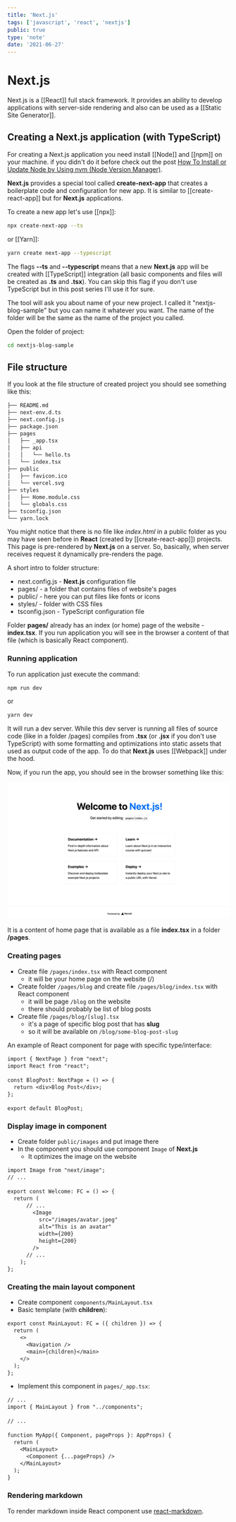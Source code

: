 ```yaml
---
title: 'Next.js'
tags: ['javascript', 'react', 'nextjs']
public: true
type: 'note'
date: '2021-06-27'
---
```


# Next.js

Next.js is a [[React]] full stack framework. It provides an ability to develop applications with server-side rendering and also can be used as a [[Static Site Generator]].

## Creating a Next.js application (with TypeScript)

For creating a Next.js application you need install [[Node]] and [[npm]] on your machine. if you didn't do it before check out the post [How To Install or Update Node by Using nvm (Node Version Manager)](https://byte.ski/blog/article/how-to-install-or-update-node-by-using-nvm).

**Next.js** provides a special tool called **create-next-app** that creates a boilerplate code and configuration for new app. It is similar to [[create-react-app]] but for **Next.js** applications.

To create a new app let's use [[npx]]:

```bash
npx create-next-app --ts
```

or [[Yarn]]:

```bash
yarn create next-app --typescript
```

The flags **--ts** and **--typescript** means that a new **Next.js** app will be created with [[TypeScript]] integration (all basic components and files will be created as **.ts** and **.tsx**). You can skip this flag if you don't use TypeScript but in this post series I'll use it for sure.

The tool will ask you about name of your new project. I called it "nextjs-blog-sample" but you can name it whatever you want. The name of the folder will be the same as the name of the project you called.

Open the folder of project:

```bash
cd nextjs-blog-sample
```

## File structure

If you look at the file structure of created project you should see something like this:

```
├── README.md
├── next-env.d.ts
├── next.config.js
├── package.json
├── pages
│   ├── _app.tsx
│   ├── api
│   │   └── hello.ts
│   └── index.tsx
├── public
│   ├── favicon.ico
│   └── vercel.svg
├── styles
│   ├── Home.module.css
│   └── globals.css
├── tsconfig.json
└── yarn.lock
```

You might notice that there is no file like *index.html* in a public folder as you may have seen before in **React** (created by [[create-react-app]]) projects. This page is pre-rendered by **Next.js** on a server. So, basically, when server receives request it dynamically pre-renders the page.

A short intro to folder structure:

- next.config.js - **Next.js** configuration file
- pages/ - a folder that contains files of website's pages
- public/ - here you can put files like fonts or icons
- styles/ - folder with CSS files
- tsconfig.json - TypeScript configuration file


Folder **pages/** already has an index (or home) page of the website - **index.tsx**. If you run application you will see in the browser a content of that file (which is basically React component).

### Running application

To run application just execute the command:

```bash
npm run dev
```

or 

```bash
yarn dev
```

It will run a dev server. While this dev server is running all files of source code (like in a folder /pages) compiles from **.tsx** (or **.jsx** if you don't use TypeScript) with some formatting and optimizations into static assets that used as output code of the app. To do that **Next.js** uses [[Webpack]] under the hood.

Now, if you run the app, you should see in the browser something like this:

![](Images/grokking-nextjs-getting-started-first-look-app.png)

It is a content of home page that is available as a file **index.tsx** in a folder **/pages**.

### Creating pages

- Create file `/pages/index.tsx` with React component
	- it will be your home page on the website (/)
- Create folder `/pages/blog` and create file `/pages/blog/index.tsx` with React component
	- it will be page `/blog` on the website
	- there should probably be list of blog posts
- Create file `/pages/blog/[slug].tsx`
	- it's a page of specific blog post that has **slug**
	- so it will be available on `/blog/some-blog-post-slug`


An example of React component for page with specific type/interface:

```tsx
import { NextPage } from "next";
import React from "react";

const BlogPost: NextPage = () => {
  return <div>Blog Post</div>;
};

export default BlogPost;
```

### Display image in component

- Create folder `public/images` and put image there
- In the component you should use component `Image` of **Next.js**
	- It optimizes the image on the website


```tsx
import Image from "next/image";
// ...

export const Welcome: FC = () => {
  return (
	  // ...
		<Image
		  src="/images/avatar.jpeg"
		  alt="This is an avatar"
		  width={200}
		  height={200}
		/>
	  // ...
    );
};
```

### Creating the main layout component

- Create component `components/MainLayout.tsx`
- Basic template (with **children**):

```tsx
export const MainLayout: FC = ({ children }) => {
  return (
    <>
      <Navigation />
      <main>{children}</main>
    </>
  );
};
```

- Implement this component in `pages/_app.tsx`:

```tsx
// ...
import { MainLayout } from "../components";

// ...

function MyApp({ Component, pageProps }: AppProps) {
  return (
    <MainLayout>
      <Component {...pageProps} />
    </MainLayout>
  );
}
```


### Rendering markdown

To render markdown inside React component use [react-markdown](https://github.com/remarkjs/react-markdown).



